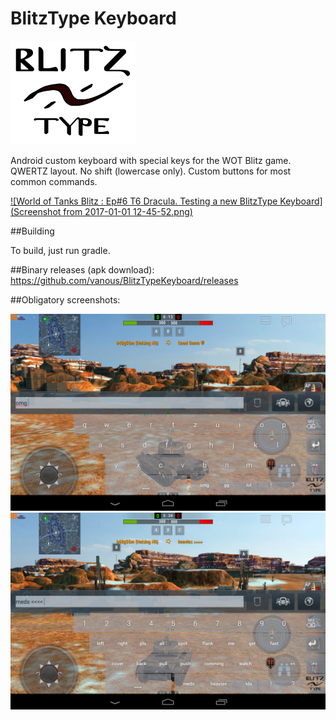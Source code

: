 # BlitzType Keyboard

![logo](bt_logo_big.png)

Android custom keyboard with special keys for the WOT Blitz game. QWERTZ layout. No shift (lowercase only). Custom buttons for most common commands.

[![World of Tanks Blitz : Ep#6 T6 Dracula. Testing a new BlitzType Keyboard](Screenshot from 2017-01-01 12-45-52.png)](https://www.youtube.com/watch?v=KX7_eouTFoY "World of Tanks Blitz : Ep#6 T6 Dracula. Testing a new BlitzType Keyboard")


##Building

To build, just run gradle.

##Binary releases (apk download):
https://github.com/vanous/BlitzTypeKeyboard/releases

##Obligatory screenshots:

![Screenshot](Screenshot_2017-01-01-00-24-15.png)
![Screenshot](Screenshot_2017-01-01-00-24-51.png)
